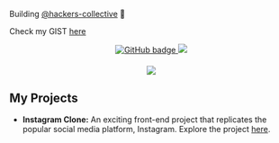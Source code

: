<!-- ### Hi there 👋
**ScriptKKiddie/ScriptKKiddie** is a ✨ _special_ ✨ repository because its `README.md` (this file) appears on your GitHub profile.

Here are some ideas to get you started:

- 🔭 I’m currently working on ...
- 🌱 I’m currently learning ...
- 👯 I’m looking to collaborate on ...
- 🤔 I’m looking for help with ...
- 💬 Ask me about ...
- 📫 How to reach me: ...
- 😄 Pronouns: ...
- ⚡ Fun fact: ... -->

Building [@hackers-collective](https://github.com/hackers-collective) 💚

Check my GIST [here](https://gist.github.com/ScriptKKiddie)

<p align="center">
  <a href="https://github.com/ScriptKKiddie?tab=followers">
    <img src="https://img.shields.io/github/followers/ScriptKKiddie?label=Followers&logo=GitHub&style=for-the-badge" alt="GitHub badge" />
  </a>
  <a href="http://github.com/sponsors/ScriptKKiddie">
    <img src="https://img.shields.io/github/sponsors/ScriptKKiddie?style=for-the-badge" />
  </a>
  
  <!--
  <a href="http://youtube.com/channel/UC_yMxKNzIGAWAMn2DBIVTFg?sub_confirmation=1">
    <img src="https://img.shields.io/youtube/views/UC_yMxKNzIGAWAMn2DBIVTFg?label=YouTube&logo=YouTube&style=for-the-badge" />
  </a>
-->
</p>
<h4 align="center"><img src="https://github-readme-stats.vercel.app/api?username=ScriptKKiddie&show_icons=true&theme=tokyonight" /></h4>

## My Projects

- **Instagram Clone:** An exciting front-end project that replicates the popular social media platform, Instagram. Explore the project [here](https://apps.shobhitsharma.net/Instagram/).

